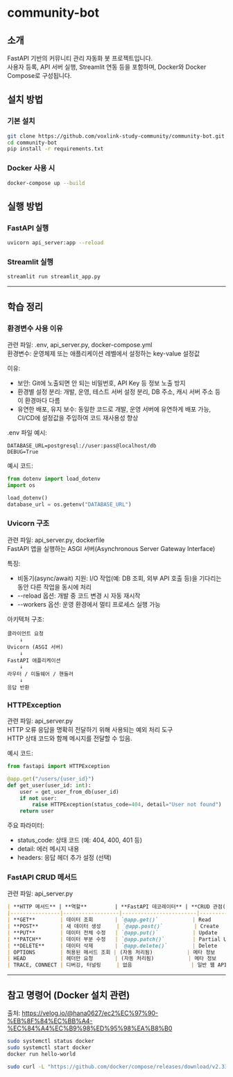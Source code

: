 # community-bot

## 소개
FastAPI 기반의 커뮤니티 관리 자동화 봇 프로젝트입니다.  
사용자 등록, API 서버 실행, Streamlit 연동 등을 포함하며, Docker와 Docker Compose로 구성됩니다.

## 설치 방법

### 기본 설치
```bash
git clone https://github.com/voxlink-study-community/community-bot.git
cd community-bot
pip install -r requirements.txt
```

### Docker 사용 시
```bash
docker-compose up --build
```

## 실행 방법

### FastAPI 실행
```bash
uvicorn api_server:app --reload
```

### Streamlit 실행
```bash
streamlit run streamlit_app.py
```

---

## 학습 정리

### 환경변수 사용 이유  
관련 파일: .env, api_server.py, docker-compose.yml  
환경변수: 운영체제 또는 애플리케이션 레벨에서 설정하는 key-value 설정값

이유:
- 보안: Git에 노출되면 안 되는 비밀번호, API Key 등 정보 노출 방지
- 환경별 설정 분리: 개발, 운영, 테스트 서버 설정 분리, DB 주소, 캐시 서버 주소 등이 환경마다 다름
- 유연한 배포, 유지 보수: 동일한 코드로 개발, 운영 서버에 유연하게 배포 가능, CI/CD에 설정값을 주입하여 코드 재사용성 향상

.env 파일 예시:
```env
DATABASE_URL=postgresql://user:pass@localhost/db
DEBUG=True
```

예시 코드:
```python
from dotenv import load_dotenv
import os

load_dotenv()
database_url = os.getenv("DATABASE_URL")
```

### Uvicorn 구조  
관련 파일: api_server.py, dockerfile  
FastAPI 앱을 실행하는 ASGI 서버(Asynchronous Server Gateway Interface)

특징:
- 비동기(async/await) 지원: I/O 작업(예: DB 조회, 외부 API 호출 등)을 기다리는 동안 다른 작업을 동시에 처리
- --reload 옵션: 개발 중 코드 변경 시 자동 재시작
- --workers 옵션: 운영 환경에서 멀티 프로세스 실행 가능

아키텍처 구조:
```
클라이언트 요청
    ↓
Uvicorn (ASGI 서버)
    ↓
FastAPI 애플리케이션
    ↓
라우터 / 미들웨어 / 핸들러
    ↓
응답 반환
```

### HTTPException  
관련 파일: api_server.py  
HTTP 오류 응답을 명확히 전달하기 위해 사용되는 예외 처리 도구  
HTTP 상태 코드와 함께 메시지를 전달할 수 있음.

예시 코드:
```python
from fastapi import HTTPException

@app.get("/users/{user_id}")
def get_user(user_id: int):
    user = get_user_from_db(user_id)
    if not user:
        raise HTTPException(status_code=404, detail="User not found")
    return user
```

주요 파라미터:
- status_code: 상태 코드 (예: 404, 400, 401 등)
- detail: 에러 메시지 내용
- headers: 응답 헤더 추가 설정 (선택)

### FastAPI CRUD 메서드  
관련 파일: api_server.py

```md
| **HTTP 메서드** | **역할**         | **FastAPI 데코레이터** | **CRUD 관점(Create, Read, Update, Delete)** |
|----------------|------------------|------------------------|----------------------------------------------|
| **GET**        | 데이터 조회       | `@app.get()`           | Read                                         |
| **POST**       | 새 데이터 생성     | `@app.post()`          | Create                                       |
| **PUT**        | 데이터 전체 수정   | `@app.put()`           | Update                                       |
| **PATCH**      | 데이터 부분 수정   | `@app.patch()`         | Partial Update                               |
| **DELETE**     | 데이터 삭제       | `@app.delete()`        | Delete                                       |
| OPTIONS        | 허용된 메서드 조회 | (자동 처리됨)           | 메타 정보                                     |
| HEAD           | 헤더만 요청       | (자동 처리됨)           | 메타 정보                                     |
| TRACE, CONNECT | 디버깅, 터널링     | 없음                   | 일반 웹 API에서는 사용하지 않음              |
```

---

## 참고 명령어 (Docker 설치 관련)

출처: https://velog.io/@hana0627/ec2%EC%97%90-%EB%8F%84%EC%BB%A4-%EC%84%A4%EC%B9%98%ED%95%98%EA%B8%B0

```bash
sudo systemctl status docker
sudo systemctl start docker
docker run hello-world
```

```bash
sudo curl -L "https://github.com/docker/compose/releases/download/v2.33.1/docker-compose-$(uname -s)-$(uname -m)" -o /usr/local/bin/docker-compose'''